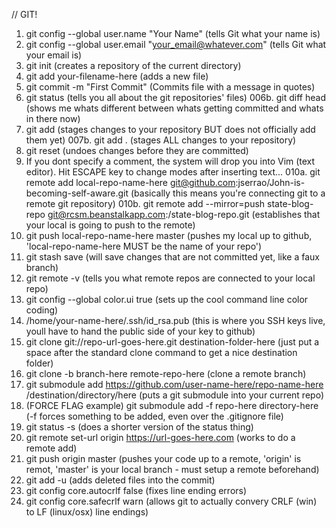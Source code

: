 // GIT!

001.    git config --global user.name "Your Name" (tells Git what your name is)
002.    git config --global user.email "your_email@whatever.com" (tells Git what your email is)
003.    git init (creates a repository of the current directory)
004.    git add your-filename-here (adds a new file)
005.    git commit -m "First Commit" (Commits file with a message in quotes)
006.    git status (tells you all about the git repositories' files)
006b.   git diff head (shows me whats different between whats getting committed and whats in there now)
007.    git add (stages changes to your repository BUT does not officially add them yet)
007b.   git add . (stages ALL changes to your repository)
008.    git reset (undoes changes before they are committed)
009.    If you dont specify a comment, the system will drop you into Vim (text editor).  Hit ESCAPE key to change modes after inserting text...
010a.	git remote add local-repo-name-here git@github.com:jserrao/John-is-becoming-self-aware.git (basically this means you're connecting git to a remote git repository)
010b.   git remote add --mirror=push state-blog-repo git@rcsm.beanstalkapp.com:/state-blog-repo.git (establishes that your local is going to push to the remote)
011.    git push local-repo-name-here master (pushes my local up to github, 'local-repo-name-here MUST be the name of your repo')
012.    git stash save (will save changes that are not committed yet, like a faux branch)
013.    git remote -v (tells you what remote repos are connected to your local repo)
014.    git config --global color.ui true (sets up the cool command line color coding)
015.    /home/your-name-here/.ssh/id_rsa.pub (this is where you SSH keys live, youll have to hand the public side of your key to github)
016.	git clone git://repo-url-goes-here.git destination-folder-here (just put a space after the standard clone command to get a nice destination folder)
017.    git clone -b branch-here remote-repo-here (clone a remote branch)
018.	git submodule add https://github.com/user-name-here/repo-name-here /destination/directory/here (puts a git submodule into your current repo)
019.	(FORCE FLAG example) git submodule add -f repo-here directory-here (-f forces something to be added, even over the .gitignore file)
020.	git status -s (does a shorter version of the status thing)
021. 	git remote set-url origin https://url-goes-here.com (works to do a remote add)
022.	git push origin master (pushes your code up to a remote, 'origin' is remot, 'master' is your local branch - must setup a remote beforehand)
023.	git add -u (adds deleted files into the commit)
024.	git config core.autocrlf false (fixes line ending errors)
025.	git config core.safecrlf warn (allows git to actually convery CRLF (win) to LF (linux/osx) line endings)
